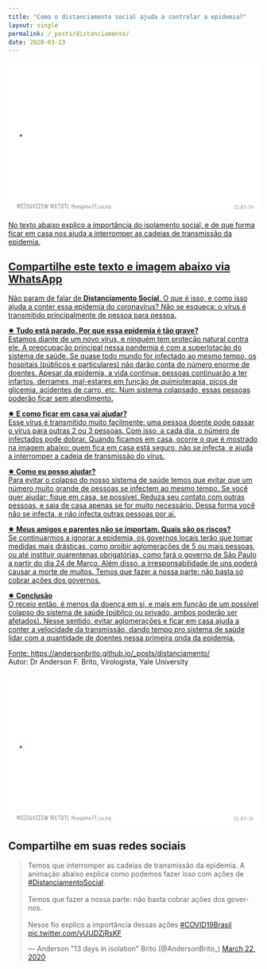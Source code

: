 ```yaml
---
title: "Como o distanciamento social ajuda a controlar a epidemia?"
layout: single
permalink: /_posts/distanciamento/
date: 2020-03-23
---
```


<a href="https://andersonbrito.github.io/_posts/distanciamento/"><img src="/assets/images/cadeiasLoop.gif" width="700">

No texto abaixo explico a importância do isolamento social, e de que forma ficar em casa nos ajuda a interromper as cadeias de transmissão da epidemia.

## Compartilhe este texto e imagem abaixo via WhatsApp

Não param de falar de **Distanciamento Social**. O que é isso, e como isso ajuda a conter essa epidemia do coronavírus? Não se esqueça: o vírus é transmitido principalmente de pessoa para pessoa. 

✹ **Tudo está parado. Por que essa epidemia é tão grave?**<br />
Estamos diante de um novo vírus, e ninguém tem proteção natural contra ele. A preocupação principal nessa pandemia é com a superlotação do sistema de saúde. Se quase todo mundo for infectado ao mesmo tempo, os hospitais (públicos e particulares) não darão conta do número enorme de doentes. Apesar da epidemia, a vida continua: pessoas continuarão a ter infartos, derrames, mal-estares em função de quimioterapia, picos de glicemia, acidentes de carro, etc. Num sistema colapsado, essas pessoas poderão ficar sem atendimento.

✹ **E como ficar em casa vai ajudar?**<br />
Esse vírus é transmitido muito facilmente: uma pessoa doente pode passar o vírus para outras 2 ou 3 pessoas. Com isso, a cada dia, o número de infectados pode dobrar. Quando ficamos em casa, ocorre o que é mostrado na imagem abaixo: quem fica em casa está seguro, não se infecta, e ajuda a interromper a cadeia de transmissão do vírus.


✹ **Como eu posso ajudar?**<br />
Para evitar o colapso do nosso sistema de saúde temos que evitar que um número muito grande de pessoas se infectem ao mesmo tempo. Se você quer ajudar: fique em casa, se possível. Reduza seu contato com outras pessoas, e saia de casa apenas se for muito necessário. Dessa forma você não se infecta, e não infecta outras pessoas por aí.

✹ **Meus amigos e parentes não se importam. Quais são os riscos?**<br />
Se continuarmos a ignorar a epidemia, os governos locais terão que tomar medidas mais drásticas, como proibir aglomerações de 5 ou mais pessoas, ou até instituir quarentenas obrigatórias, como fará o governo de São Paulo a partir do dia 24 de Março. Além disso, a irresponsabilidade de uns poderá causar a morte de muitos. Temos que fazer a nossa parte: não basta só cobrar ações dos governos.

✹ **Conclusão**<br />
O receio então, é menos da doença em si, e mais em função de um possível colapso do sistema de saúde (público ou privado, ambos poderão ser afetados). Nesse sentido, evitar aglomerações e ficar em casa ajuda a conter a velocidade da transmissão, dando tempo pro sistema de saúde lidar com a quantidade de doentes nessa primeira onda da epidemia.

Fonte: <https://andersonbrito.github.io/_posts/distanciamento/><br>
Autor: Dr Anderson F. Brito, Virologista, Yale University

<img src="/assets/images/cadeiasLoop.gif">

## Compartilhe em suas redes sociais

<blockquote class="twitter-tweet"><p lang="pt" dir="ltr">Temos que interromper as cadeias de transmissão da epidemia. A animação abaixo explica como podemos fazer isso com ações de <a href="https://twitter.com/hashtag/DistanciamentoSocial?src=hash&amp;ref_src=twsrc%5Etfw">#DistanciamentoSocial</a>.<br><br>Temos que fazer a nossa parte: não basta cobrar ações dos governos.<br><br>Nesse fio explico a importância dessas ações <a href="https://twitter.com/hashtag/COVID19Brasil?src=hash&amp;ref_src=twsrc%5Etfw">#COVID19Brasil</a> <a href="https://t.co/yUUDZjRsKF">pic.twitter.com/yUUDZjRsKF</a></p>&mdash; Anderson &quot;13 days in isolation&quot; Brito (@AndersonBrito_) <a href="https://twitter.com/AndersonBrito_/status/1241767531859369985?ref_src=twsrc%5Etfw">March 22, 2020</a></blockquote> <script async src="https://platform.twitter.com/widgets.js" charset="utf-8"></script>


